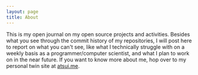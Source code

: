 ```yaml
---
layout: page
title: About
---
```


This is my open journal on my open source projects and activities. Besides what you see through the commit history of my repositories, I will post here to report on what you can't see, like what I technically struggle with on a weekly basis as a programmer/computer scientist, and what I plan to work on in the near future.  If you want to know more about me, hop over to my personal twin site at [atsui.me](http://atsui.me).
